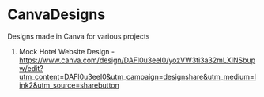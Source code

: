 # CanvaDesigns
Designs made in Canva for various projects

1. Mock Hotel Website Design - https://www.canva.com/design/DAFl0u3eeI0/yozVW3ti3a32mLXlNSbupw/edit?utm_content=DAFl0u3eeI0&utm_campaign=designshare&utm_medium=link2&utm_source=sharebutton
